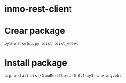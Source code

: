 # inmo-rest-client

# Crear package

`python3 setup.py sdist bdist_wheel`

# Install package

`pip install dist/InmoRestClient-0.0.1-py3-none-any.whl`